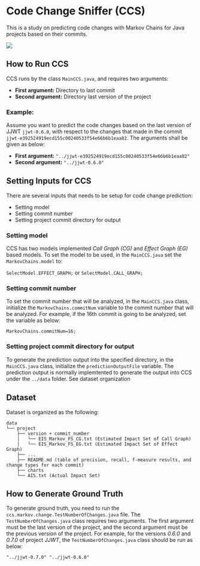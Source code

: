 # Code Change Sniffer (CCS)
This is a study on predicting code changes with Markov Chains for Java projects based on their commits.

![](/figures/junit4_prediction_example.png)

## How to Run CCS
CCS runs by the class `MainCCS.java`, and requires two arguments:
* **First argument:** Directory to last commit
* **Second argument:** Directory last version of the project

### Example:
Assume you want to predict the code changes based on the last version of JJWT `jjwt-0.6.0`, with respect to the changes that made in the commit `jjwt-e392524919ecd155c00240533f54e66b6b1eaa82`. The arguments shall be given as below:
* **First argument:** `"../jjwt-e392524919ecd155c00240533f54e66b6b1eaa82"`
* **Second argument:** `"../jjwt-0.6.0"`

## Setting Inputs for CCS
There are several inputs that needs to be setup for code change prediction:
* Setting model
* Setting commit number
* Setting project commit directory for output

### Setting model
CCS has two models implemented *Call Graph (CG)* and *Effect Graph (EG)* based models. To set the model to be used, in the `MainCCS.java` set the `MarkovChains.model` to:

`SelectModel.EFFECT_GRAPH;` or `SelectModel.CALL_GRAPH;`

### Setting commit number
To set the commit number that will be analyzed, in the `MainCCS.java` class, initialize the `MarkovChains.commitNum` variable to the commit number that will be analyzed. For example, if the 16th commit is going to be analyzed, set the variable as below:

`MarkovChains.commitNum=16;`

### Setting project commit directory for output
To generate the prediction output into the specified directory, in the `MainCCS.java` class, initialize the `predictionOutputFile` variable. The prediction output is normally  implemtented to generate the output into CCS under the `../data` folder. See dataset organization

## Dataset
Dataset is organized as the following:

```
data
└── project
    ├── version + commit_number
    |   └── EIS_Markov_FS_CG.txt (Estimated Impact Set of Call Graph)
    |   └── EIS_Markov_FS_EG.txt (Estimated Impact Set of Effect Graph)
    ├── ...
    ├── README.md (table of precision, recall, f-measure results, and change types for each commit)
    ├── charts
    └── AIS.txt (Actual Impact Set)
```

## How to Generate Ground Truth
To generate ground truth, you need to run the `ccs.markov.change.TestNumberOfChanges.java` file. The `TestNumberOfChanges.java` class requires two arguments. The first argument must be the last version of the project, and the second argument must be the previous version of the project. For example, for the versions *0.6.0* and *0.7.0* of project *JJWT*, the `TestNumberOfChanges.java` class should be run as below:

`"../jjwt-0.7.0" "../jjwt-0.6.0"`
